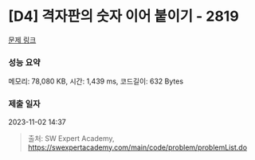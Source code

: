 # [D4] 격자판의 숫자 이어 붙이기 - 2819 

[문제 링크](https://swexpertacademy.com/main/code/problem/problemDetail.do?contestProbId=AV7I5fgqEogDFAXB) 

### 성능 요약

메모리: 78,080 KB, 시간: 1,439 ms, 코드길이: 632 Bytes

### 제출 일자

2023-11-02 14:37



> 출처: SW Expert Academy, https://swexpertacademy.com/main/code/problem/problemList.do